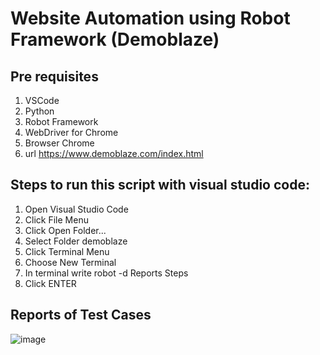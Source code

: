 # Website Automation using Robot Framework (Demoblaze)

## Pre requisites 
1. VSCode 
2. Python
3. Robot Framework
4. WebDriver for Chrome
5. Browser Chrome
6. url https://www.demoblaze.com/index.html

## Steps to run this script with visual studio code:
1. Open Visual Studio Code
2. Click File Menu
3. Click Open Folder...
4. Select Folder demoblaze
5. Click Terminal Menu
6. Choose New Terminal
7. In terminal write robot -d Reports Steps
8. Click ENTER

## Reports of Test Cases
![image](https://user-images.githubusercontent.com/96649760/160841148-6b7f41c5-e1e6-4f23-80a2-1804f2b19712.png)

